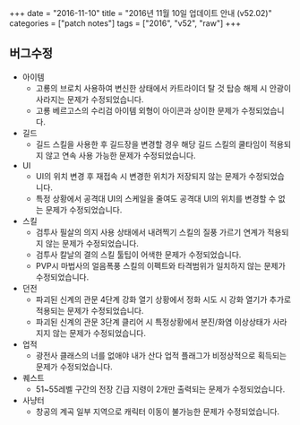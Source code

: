 +++
date = "2016-11-10"
title = "2016년 11월 10일 업데이트 안내 (v52.02)"
categories = ["patch notes"]
tags = ["2016", "v52", "raw"]
+++

## 버그수정

- 아이템
  - 고룡의 브로치 사용하여 변신한 상태에서 카트라이더 탈 것 탑승 해제 시 안광이 사라지는 문제가 수정되었습니다.
  - 고룡 베르고스의 수리검 아이템 외형이 아이콘과 상이한 문제가 수정되었습니다.
- 길드
  - 길드 스킬을 사용한 후 길드장을 변경할 경우 해당 길드 스킬의 쿨타임이 적용되지 않고 연속 사용 가능한 문제가 수정되었습니다.
- UI
  - UI의 위치 변경 후 재접속 시 변경한 위치가 저장되지 않는 문제가 수정되었습니다.
  - 특정 상황에서 공격대 UI의 스케일을 줄여도 공격대 UI의 위치를 변경할 수 없는 문제가 수정되었습니다.
- 스킬
  - 검투사 필살의 의지 사용 상태에서 내려찍기 스킬의 질풍 가르기 연계가 적용되지 않는 문제가 수정되었습니다.
  - 검투사 칼날의 결의 스킬 툴팁이 어색한 문제가 수정되었습니다.
  - PVP시 마법사의 얼음폭풍 스킬의 이펙트와 타격범위가 일치하지 않는 문제가 수정되었습니다.
- 던전
  - 파괴된 신계의 관문 4단계 강화 열기 상황에서 정화 시도 시 강화 열기가 추가로 적용되는 문제가 수정되었습니다.
  - 파괴된 신계의 관문 3단계 클리어 시 특정상황에서 분진/화염 이상상태가 사라지지 않는 문제가 수정되었습니다.
- 업적
  - 광전사 클래스의 너를 없애야 내가 산다 업적 플래그가 비정상적으로 획득되는 문제가 수정되었습니다.
- 퀘스트
  - 51~55레벨 구간의 전장 긴급 지령이 2개만 출력되는 문제가 수정되었습니다.
- 사냥터
  - 창공의 계곡 일부 지역으로 캐릭터 이동이 불가능한 문제가 수정되었습니다.
